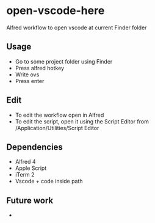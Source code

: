 # open-vscode-here
Alfred workflow to open vscode at current Finder folder

## Usage
- Go to some project folder using Finder
- Press alfred hotkey
- Write ovs
- Press enter

## Edit
- To edit the workflow open in Alfred
- To edit the script, open it using the Script Editor from /Application/Utilities/Script Editor

## Dependencies
- Alfred 4
- Apple Script
- iTerm 2
- Vscode + code inside path

## Future work
- 
